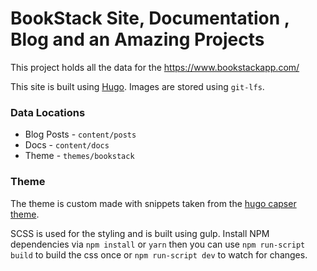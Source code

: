 # BookStack Site, Documentation , Blog and an Amazing Projects

This project holds all the data for the https://www.bookstackapp.com/

This site is built using [Hugo](https://gohugo.io). Images are stored using `git-lfs`.

### Data Locations

* Blog Posts - `content/posts`
* Docs - `content/docs`
* Theme - `themes/bookstack`

### Theme

The theme is custom made with snippets taken from the [hugo capser theme](https://github.com/vjeantet/hugo-theme-casper).

SCSS is used for the styling and is built using gulp. Install NPM dependencies via `npm install` or `yarn` then you can use `npm run-script build` to build the css once or `npm run-script dev` to watch for changes.
